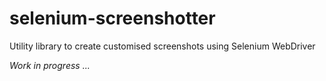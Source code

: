 # selenium-screenshotter
Utility library to create customised screenshots using Selenium WebDriver

_Work in progress ..._
